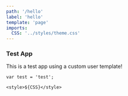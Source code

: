 ```yaml
---
path: '/hello'
label: 'hello'
template: 'page'
imports:
  CSS: '../styles/theme.css'
---
```


### Test App

This is a test app using a custom user template!

```render js
var test = 'test';
```

```render
<style>${CSS}</style>
```